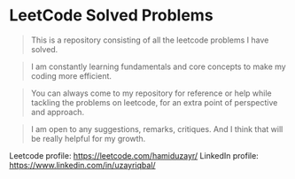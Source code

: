 # LeetCode Solved Problems

> This is a repository consisting of all the leetcode problems I have solved.

> I am constantly learning fundamentals and core concepts to make my coding more efficient.

> You can always come to my repository for reference or help while tackling the problems on leetcode, for an extra point of perspective and approach.

> I am open to any suggestions, remarks, critiques. And I think that will be really helpful for my growth.

Leetcode profile: https://leetcode.com/hamiduzayr/
LinkedIn profile: https://www.linkedin.com/in/uzayriqbal/
